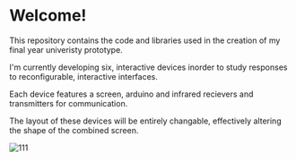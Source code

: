 # Welcome!
This repository contains the code and libraries used in the creation of my final year univeristy prototype.

I'm currently developing six, interactive devices inorder to study responses to reconfigurable, interactive interfaces.

Each device features a screen, arduino and infrared recievers and transmitters for communication.

The layout of these devices will be entirely changable, effectively altering the shape of the combined screen.

![111](https://user-images.githubusercontent.com/73670487/152220491-57086dea-c8e4-4376-afe2-5188e711934d.jpg)
